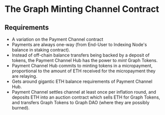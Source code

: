 # The Graph Minting Channel Contract

## Requirements
- A variation on the Payment Channel contract
- Payments are always one-way (from End-User to Indexing Node's balance in staking contract).
- Instead of off-chain balance transfers being backed by a deposit of tokens, the Payment Channel Hub has the power to *mint* Graph Tokens.
- Payment Channel Hub commits to minting tokens in a micropayment, proportional to the amount of ETH received for the micropayment they are relaying.
- Gets around gigantic ETH balance requirements of Payment Channel Hub.
- Payment Channel settles channel at least once per inflation round, and deposits ETH into an auction contract which sells ETH for Graph Tokens, and transfers Graph Tokens to Graph DAO (where they are possibly burned).